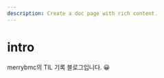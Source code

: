 ```yaml
---
description: Create a doc page with rich content.
---
```


# intro

merrybmc의 TIL 기록 블로그입니다. 😀

<!-- :::info 목차

Intro
Why Vue.js?
Concepts of Vue.js
:::

:::tip [참고] Evan You 에 의해 발표 (2014)

구글의 Angular 개발자 출신
학사 미술, 미술사 전공/석사 디자인 & 테크놀로지 전공
구글 Angular보다 더 가볍고, 간편하게 사용할 수 있는 프레임워크를 만들기 위해 개발
::: -->
